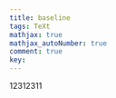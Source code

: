 ```yaml
---
title: baseline
tags: TeXt
mathjax: true
mathjax_autoNumber: true
comment: true
key: 
---
```


12312311